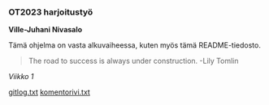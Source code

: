 ### OT2023 harjoitustyö

**Ville-Juhani Nivasalo**

Tämä ohjelma on vasta alkuvaiheessa, kuten myös tämä README-tiedosto.

> The road to success is always under construction. -Lily Tomlin

*Viikko 1*

[gitlog.txt](https://github.com/VilleJuhan1/ot-harjoitustyo/blob/master/laskarit/viikko1/gitlog.txt)
[komentorivi.txt](https://github.com/VilleJuhan1/ot-harjoitustyo/blob/master/laskarit/viikko1/komentorivi.txt)
